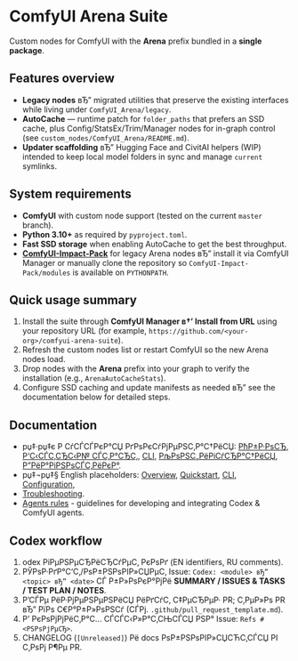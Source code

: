 ﻿# ComfyUI Arena Suite

Custom nodes for ComfyUI with the **Arena** prefix bundled in a **single package**.

## Features overview
- **Legacy nodes** вЂ” migrated utilities that preserve the existing interfaces while living under `ComfyUI_Arena/legacy`.
- **AutoCache** — runtime patch for `folder_paths` that prefers an SSD cache, plus Config/StatsEx/Trim/Manager nodes for in-graph control (see `custom_nodes/ComfyUI_Arena/README.md`).
- **Updater scaffolding** вЂ” Hugging Face and CivitAI helpers (WIP) intended to keep local model folders in sync and manage `current` symlinks.

## System requirements
- **ComfyUI** with custom node support (tested on the current `master` branch).
- **Python 3.10+** as required by `pyproject.toml`.
- **Fast SSD storage** when enabling AutoCache to get the best throughput.
- **[ComfyUI-Impact-Pack](https://github.com/ltdrdata/ComfyUI-Impact-Pack)** for legacy Arena nodes вЂ” install it via ComfyUI Manager or manually clone the repository so `ComfyUI-Impact-Pack/modules` is available on `PYTHONPATH`.

## Quick usage summary
1. Install the suite through **ComfyUI Manager в†’ Install from URL** using your repository URL (for example, `https://github.com/<your-org>/comfyui-arena-suite`).
2. Refresh the custom nodes list or restart ComfyUI so the new Arena nodes load.
3. Drop nodes with the **Arena** prefix into your graph to verify the installation (e.g., `ArenaAutoCacheStats`).
4. Configure SSD caching and update manifests as needed вЂ” see the documentation below for detailed steps.

## Documentation
- рџ‡·рџ‡є Р СѓСЃСЃРєР°СЏ РґРѕРєСѓРјРµРЅС‚Р°С†РёСЏ: [РћР±Р·РѕСЂ](docs/ru/index.md), [Р‘С‹СЃС‚СЂС‹Р№ СЃС‚Р°СЂС‚](docs/ru/quickstart.md), [CLI](docs/ru/cli.md), [РљРѕРЅС„РёРіСѓСЂР°С†РёСЏ](docs/ru/config.md), [Р”РёР°РіРЅРѕСЃС‚РёРєР°](docs/ru/troubleshooting.md).
- рџ‡¬рџ‡§ English placeholders: [Overview](docs/en/index.md), [Quickstart](docs/en/quickstart.md), [CLI](docs/en/cli.md), [Configuration](docs/en/config.md),
- [Troubleshooting](docs/en/troubleshooting.md).
- [Agents rules](AGENTS.md) - guidelines for developing and integrating Codex & ComfyUI agents.

## Codex workflow
1. odex РіРµРЅРµСЂРёСЂСѓРµС‚ РєРѕРґ (EN identifiers, RU comments).
2. РЎРѕР·РґР°С‘С‚/РѕР±РЅРѕРІР»СЏРµС‚ Issue: `Codex: <module> вЂ” <topic> вЂ” <date>` СЃ Р±Р»РѕРєР°РјРё
   **SUMMARY / ISSUES & TASKS / TEST PLAN / NOTES**.
3. Р’СЃРµ РёР·РјРµРЅРµРЅРёСЏ РёРґСѓС‚ С‡РµСЂРµР· PR; С‚РµР»Рѕ PR вЂ” РїРѕ С€Р°Р±Р»РѕРЅСѓ (СЃРј. `.github/pull_request_template.md`).
4. Р’ РєРѕРјРјРёС‚Р°С… СЃСЃС‹Р»Р°С‚СЊСЃСЏ РЅР° Issue: `Refs #<РЅРѕРјРµСЂ>`.
5. CHANGELOG (`[Unreleased]`) Рё docs РѕР±РЅРѕРІР»СЏСЋС‚СЃСЏ РІ С‚РѕРј Р¶Рµ PR.


